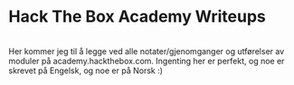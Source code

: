 # Hack The Box Academy Writeups
<br>
Her kommer jeg til å legge ved alle notater/gjenomganger og utførelser av moduler på academy.hackthebox.com. Ingenting her er perfekt, og noe er skrevet på Engelsk, og noe er på Norsk :)
